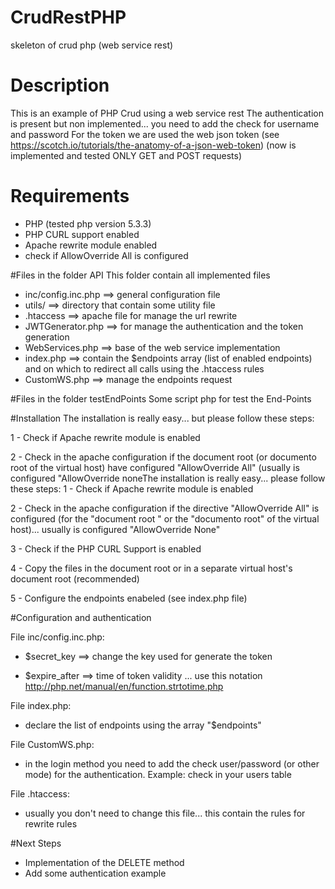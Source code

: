 # CrudRestPHP
skeleton of crud php (web service rest)


# Description
This is an example of PHP Crud using a web service rest
The authentication is present but non implemented... you need to add the check for username and password
For the token we are used the web json token (see https://scotch.io/tutorials/the-anatomy-of-a-json-web-token)
(now is implemented and tested ONLY GET and POST requests)


# Requirements
- PHP (tested php version 5.3.3)
- PHP CURL support enabled 
- Apache rewrite module enabled
- check if AllowOverride All is configured


#Files in the folder API
This folder contain all implemented files
- inc/config.inc.php ==> general configuration file
- utils/ ==> directory that contain some utility file
- .htaccess ==> apache file for manage the url rewrite
- JWTGenerator.php ==> for manage the authentication and the token generation
- WebServices.php ==> base of the web service implementation
- index.php ==> contain the $endpoints array (list of enabled endpoints) and on which to redirect all calls using the .htaccess rules
- CustomWS.php ==> manage the endpoints request


#Files in the folder testEndPoints
Some script php for test the End-Points


#Installation
The installation is really easy... but please follow these steps:

1 - Check if Apache rewrite module is enabled

2 - Check in the apache configuration if the document root (or documento root of the virtual host) have configured "AllowOverride All" (usually is configured "AllowOverride noneThe installation is really easy... please follow these steps:
1 - Check if Apache rewrite module is enabled

2 - Check in the apache configuration if the directive "AllowOverride All" is configured (for the "document root " or the "documento root" of the virtual host)... usually is configured "AllowOverride None"

3 - Check if the PHP CURL Support is enabled

4 - Copy the files in the document root or in a separate virtual host's document root (recommended)

5 - Configure the endpoints enabeled (see index.php file)


#Configuration and authentication

File inc/config.inc.php:

- $secret_key ==> change the key used for generate the token

- $expire_after ==> time of token validity ... use this notation http://php.net/manual/en/function.strtotime.php


File index.php:

- declare the list of endpoints using the array "$endpoints"


File CustomWS.php:

- in the login method you need to add the check user/password (or other mode) for the authentication. Example: check in your users table


File .htaccess:

- usually you don't need to change this file... this contain the rules for rewrite rules


#Next Steps
- Implementation of the DELETE method
- Add some authentication example

